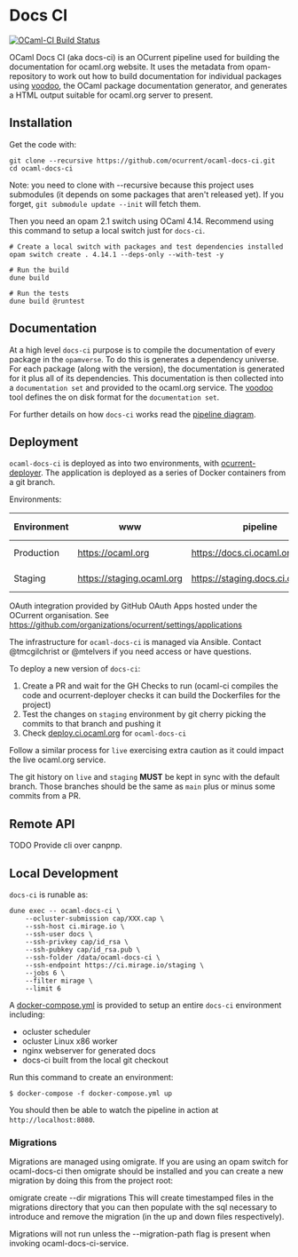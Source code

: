 # Docs CI

[![OCaml-CI Build Status](https://img.shields.io/endpoint?url=https%3A%2F%2Focaml.ci.dev%2Fbadge%2Focurrent%2Focaml-docs-ci%2Fmain&logo=ocaml)](https://ocaml.ci.dev/github/ocurrent/ocaml-docs-ci)

OCaml Docs CI (aka docs-ci) is an OCurrent pipeline used for building the documentation for ocaml.org website.
It uses the metadata from opam-repository to work out how to build documentation for individual
packages using [voodoo](), the OCaml package documentation generator, and generates a HTML output
suitable for ocaml.org server to present.

## Installation

Get the code with:

```shell
git clone --recursive https://github.com/ocurrent/ocaml-docs-ci.git
cd ocaml-docs-ci
```

Note: you need to clone with --recursive because this project uses submodules (it depends on some packages that aren't released yet). If you forget, `git submodule update --init` will fetch them.

Then you need an opam 2.1 switch using OCaml 4.14. Recommend using this command to setup a local switch just for `docs-ci`.

```shell
# Create a local switch with packages and test dependencies installed
opam switch create . 4.14.1 --deps-only --with-test -y

# Run the build
dune build

# Run the tests
dune build @runtest
```

## Documentation

At a high level `docs-ci` purpose is to compile the documentation of every package in the `opamverse`. To do this is generates
a dependency universe. For each package (along with the version), the documentation is generated for it plus all of its
dependencies. This documentation is then collected into a `documentation set` and provided to the ocaml.org service.
The [voodoo]() tool defines the on disk format for the `documentation set`.

For further details on how `docs-ci` works read the [pipeline diagram](doc/pipeline-diagram.md).

## Deployment

`ocaml-docs-ci` is deployed as into two environments, with [ocurrent-deployer](https://deploy.ci.ocaml.org/?repo=ocurrent/ocaml-docs-ci&). The application is deployed as a series of Docker containers from a git branch.

Environments:

| Environment | www                       | pipeline                          | git branch | data                               | voodoo branch |
| ----------- | ------------------------- | --------------------------------- | ---------- | ---------------------------------- | ------------- |
| Production  | https://ocaml.org         | https://docs.ci.ocaml.org         | live       | http://docs-data.ocaml.org         | main          |
| Staging     | https://staging.ocaml.org | https://staging.docs.ci.ocaml.org | staging    | http://staging.docs-data.ocaml.org | staging       |

OAuth integration provided by GitHub OAuth Apps hosted under the OCurrent organisation.
See https://github.com/organizations/ocurrent/settings/applications

The infrastructure for `ocaml-docs-ci` is managed via Ansible.
Contact @tmcgilchrist or @mtelvers if you need access or have questions.

To deploy a new version of `docs-ci`:

1. Create a PR and wait for the GH Checks to run (ocaml-ci compiles the code and ocurrent-deployer checks it can build the Dockerfiles for the project)
1. Test the changes on `staging` environment by git cherry picking the commits to that branch and pushing it
1. Check [deploy.ci.ocaml.org](https://deploy.ci.ocaml.org/?repo=ocurrent/ocaml-docs-ci&) for `ocaml-docs-ci`

Follow a similar process for `live` exercising extra caution as it could impact the live ocaml.org service.

The git history on `live` and `staging` **MUST** be kept in sync with the default branch.
Those branches should be the same as `main` plus or minus some commits from a PR.

## Remote API

TODO Provide cli over canpnp.

[voodoo]: https://github.com/ocaml-doc/voodoo

## Local Development

`docs-ci` is runable as:

```
dune exec -- ocaml-docs-ci \
    --ocluster-submission cap/XXX.cap \
    --ssh-host ci.mirage.io \
    --ssh-user docs \
    --ssh-privkey cap/id_rsa \
    --ssh-pubkey cap/id_rsa.pub \
    --ssh-folder /data/ocaml-docs-ci \
    --ssh-endpoint https://ci.mirage.io/staging \
    --jobs 6 \
    --filter mirage \
    --limit 6
```

A [docker-compose.yml](docker-compose.yml) is provided to setup an entire `docs-ci` environment including:

- ocluster scheduler
- ocluster Linux x86 worker
- nginx webserver for generated docs
- docs-ci built from the local git checkout

Run this command to create an environment:

```shell
$ docker-compose -f docker-compose.yml up
```

You should then be able to watch the pipeline in action at `http://localhost:8080`.

### Migrations

Migrations are managed using omigrate. If you are using an opam switch for ocaml-docs-ci then omigrate should be installed and you can create a new migration by doing this from the project root:

omigrate create --dir migrations <migration-name>
This will create timestamped files in the migrations directory that you can then populate with the sql necessary to introduce and remove the migration (in the up and down files respectively).

Migrations will not run unless the --migration-path flag is present when invoking ocaml-docs-ci-service.
